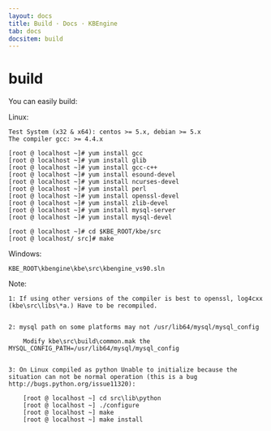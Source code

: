 ```yaml
---
layout: docs
title: Build · Docs · KBEngine
tab: docs
docsitem: build
---
```


build
==============

You can easily build:

Linux:

	Test System (x32 & x64): centos >= 5.x, debian >= 5.x
	The compiler gcc: >= 4.4.x

	[root @ localhost ~]# yum install gcc  
	[root @ localhost ~]# yum install glib  
	[root @ localhost ~]# yum install gcc-c++  
	[root @ localhost ~]# yum install esound-devel  
	[root @ localhost ~]# yum install ncurses-devel 
	[root @ localhost ~]# yum install perl 
	[root @ localhost ~]# yum install openssl-devel 
	[root @ localhost ~]# yum install zlib-devel 
	[root @ localhost ~]# yum install mysql-server
	[root @ localhost ~]# yum install mysql-devel 

	[root @ localhost ~]# cd $KBE_ROOT/kbe/src
	[root @ localhost/ src]# make

Windows:

	KBE_ROOT\kbengine\kbe\src\kbengine_vs90.sln


Note: 

	1: If using other versions of the compiler is best to openssl, log4cxx (kbe\src\libs\*a.) Have to be recompiled.


	2: mysql path on some platforms may not /usr/lib64/mysql/mysql_config

		Modify kbe\src\build\common.mak the MYSQL_CONFIG_PATH=/usr/lib64/mysql/mysql_config


	3: On Linux compiled as python Unable to initialize because the situation can not be normal operation (this is a bug http://bugs.python.org/issue11320):

		[root @ localhost ~] cd src\lib\python
		[root @ localhost ~] ./configure
		[root @ localhost ~] make
		[root @ localhost ~] make install

